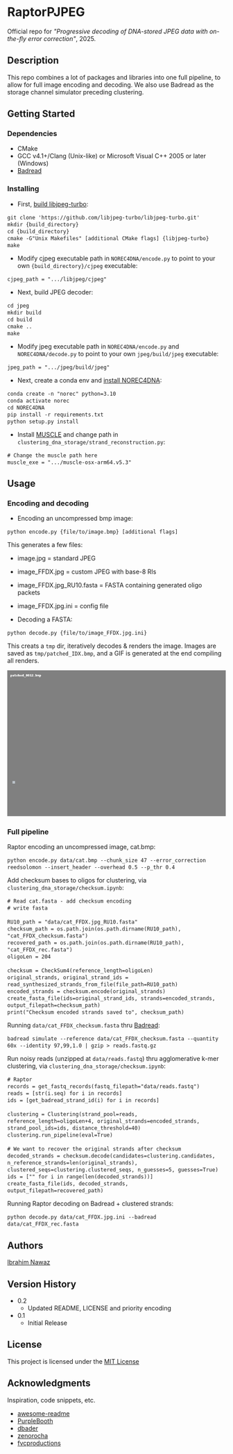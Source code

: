 # RaptorPJPEG

Official repo for *"Progressive decoding of DNA-stored JPEG data with on-the-fly error correction"*, 2025.

## Description

This repo combines a lot of packages and libraries into one full pipeline, to allow for full image encoding and decoding. We also use Badread as the storage channel simulator preceding clustering.

## Getting Started

### Dependencies

* CMake
* GCC v4.1+/Clang (Unix-like) or Microsoft Visual C++ 2005 or later (Windows)
* [Badread](https://github.com/rrwick/Badread)

### Installing

* First, [build libjpeg-turbo](https://github.com/libjpeg-turbo/libjpeg-turbo/blob/main/BUILDING.md):
```
git clone 'https://github.com/libjpeg-turbo/libjpeg-turbo.git'
mkdir {build_directory}
cd {build_directory}
cmake -G"Unix Makefiles" [additional CMake flags] {libjpeg-turbo}
make
```
* Modify cjpeg executable path in `NOREC4DNA/encode.py` to point to your own `{build_directory}/cjpeg` executable:
```
cjpeg_path = ".../libjpeg/cjpeg"
```
* Next, build JPEG decoder:
```
cd jpeg
mkdir build
cd build
cmake ..
make
```
* Modify jpeg executable path in `NOREC4DNA/encode.py` and `NOREC4DNA/decode.py` to point to your own `jpeg/build/jpeg` executable:
```
jpeg_path = ".../jpeg/build/jpeg"
```
* Next, create a conda env and [install NOREC4DNA](https://github.com/umr-ds/NOREC4DNA):
```
conda create -n "norec" python=3.10
conda activate norec
cd NOREC4DNA
pip install -r requirements.txt
python setup.py install
```
* Install [MUSCLE](https://github.com/rcedgar/muscle/releases) and change path in `clustering_dna_storage/strand_reconstruction.py`:
```
# Change the muscle path here
muscle_exe = ".../muscle-osx-arm64.v5.3"
```
## Usage
### Encoding and decoding

* Encoding an uncompressed bmp image:
```
python encode.py {file/to/image.bmp} [additional flags]
```
This generates a few files:
* image.jpg = standard JPEG
* image_FFDX.jpg = custom JPEG with base-8 RIs
* image_FFDX.jpg_RU10.fasta = FASTA containing generated oligo packets
* image_FFDX.jpg.ini = config file

* Decoding a FASTA:
```
python decode.py {file/to/image_FFDX.jpg.ini}
```
This creats a `tmp` dir, iteratively decodes & renders the image.
Images are saved as `tmp/patched_IDX.bmp`, and a GIF is generated at the end compiling all renders.

![Decoding cat GIF](data/cat.gif)

### Full pipeline

Raptor encoding an uncompressed image, cat.bmp:
```
python encode.py data/cat.bmp --chunk_size 47 --error_correction reedsolomon --insert_header --overhead 0.5 --p_thr 0.4
```

Add checksum bases to oligos for clustering, via `clustering_dna_storage/checksum.ipynb`:
```
# Read cat.fasta - add checksum encoding
# write fasta

RU10_path = "data/cat_FFDX.jpg_RU10.fasta"
checksum_path = os.path.join(os.path.dirname(RU10_path), "cat_FFDX_checksum.fasta")
recovered_path = os.path.join(os.path.dirname(RU10_path), "cat_FFDX_rec.fasta")
oligoLen = 204

checksum = CheckSum4(reference_length=oligoLen)
original_strands, original_strand_ids = read_synthesized_strands_from_file(file_path=RU10_path)
encoded_strands = checksum.encode(original_strands)
create_fasta_file(ids=original_strand_ids, strands=encoded_strands, output_filepath=checksum_path)
print("Checksum encoded strands saved to", checksum_path)
```

Running `data/cat_FFDX_checksum.fasta` thru [Badread](https://github.com/rrwick/Badread):
```
badread simulate --reference data/cat_FFDX_checksum.fasta --quantity 60x --identity 97,99,1.0 | gzip > reads.fastq.gz
```
Run noisy reads (unzipped at `data/reads.fastq`) thru agglomerative k-mer clustering, via `clustering_dna_storage/checksum.ipynb`:
```
# Raptor
records = get_fastq_records(fastq_filepath="data/reads.fastq")
reads = [str(i.seq) for i in records]
ids = [get_badread_strand_id(i) for i in records]

clustering = Clustering(strand_pool=reads, reference_length=oligoLen+4, original_strands=encoded_strands, strand_pool_ids=ids, distance_threshold=40)
clustering.run_pipeline(eval=True)

# We want to recover the original strands after checksum
decoded_strands = checksum.decode(candidates=clustering.candidates, n_reference_strands=len(original_strands), clustered_seqs=clustering.clustered_seqs, n_guesses=5, guesses=True)
ids = ["" for i in range(len(decoded_strands))]
create_fasta_file(ids, decoded_strands, output_filepath=recovered_path)
```
Running Raptor decoding on Badread + clustered strands:
```
python decode.py data/cat_FFDX.jpg.ini --badread data/cat_FFDX_rec.fasta
```

## Authors

[Ibrahim Nawaz](mailto:ibrahim.nawaz22@imperial.ac.uk)

## Version History

* 0.2
    * Updated README, LICENSE and priority encoding
* 0.1
    * Initial Release

## License

This project is licensed under the [MIT License](LICENSE)

## Acknowledgments

Inspiration, code snippets, etc.
* [awesome-readme](https://github.com/matiassingers/awesome-readme)
* [PurpleBooth](https://gist.github.com/PurpleBooth/109311bb0361f32d87a2)
* [dbader](https://github.com/dbader/readme-template)
* [zenorocha](https://gist.github.com/zenorocha/4526327)
* [fvcproductions](https://gist.github.com/fvcproductions/1bfc2d4aecb01a834b46)
